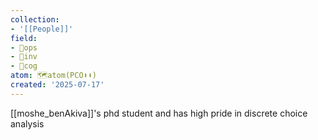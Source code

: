 ```yaml
---
collection:
- '[[People]]'
field:
- 🐙ops
- 🐢inv
- 👾cog
atom: 🗺️atom(PCO⬆️⬇️)
created: '2025-07-17'
---
```


[[moshe_benAkiva]]'s phd student and has high pride in discrete choice analysis
